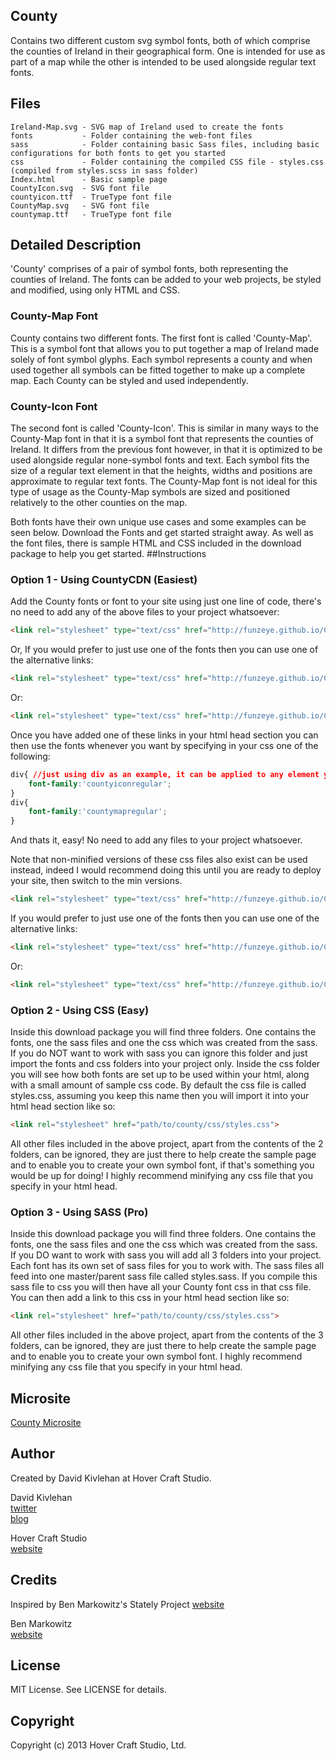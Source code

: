 ## County

Contains two different custom svg symbol fonts, both of which comprise the counties of Ireland in their geographical form. One is intended for use as part of a map while the other is intended to be used alongside regular text fonts.

## Files
    Ireland-Map.svg - SVG map of Ireland used to create the fonts
    fonts           - Folder containing the web-font files
    sass            - Folder containing basic Sass files, including basic configurations for both fonts to get you started
    css             - Folder containing the compiled CSS file - styles.css (compiled from styles.scss in sass folder)
    Index.html      - Basic sample page
    CountyIcon.svg  - SVG font file
    countyicon.ttf  - TrueType font file
    CountyMap.svg   - SVG font file
    countymap.ttf   - TrueType font file

## Detailed Description

'County' comprises of a pair of symbol fonts, both representing the counties of Ireland. The fonts can be added to your web projects, be styled and modified, using only HTML and CSS. 

### County-Map Font
County contains two different fonts. The first font is called 'County-Map'. This is a symbol font that allows you to put together a map of Ireland made solely of font symbol glyphs. Each symbol represents a county and when used together all symbols can be fitted together to make up a complete map. Each County can be styled and used independently.

### County-Icon Font
The second font is called 'County-Icon'. This is similar in many ways to the County-Map font in that it is a symbol font that represents the counties of Ireland. It differs from the previous font however, in that it is optimized to be used alongside regular none-symbol fonts and text. Each symbol fits the size of a regular text element in that the heights, widths and positions are approximate to regular text fonts. The County-Map font is not ideal for this type of usage as the County-Map symbols are sized and positioned relatively to the other counties on the map. 

Both fonts have their own unique use cases and some examples can be seen below. Download the Fonts and get started straight away. As well as the font files, there is sample HTML and CSS included in the download package to help you get started.
##Instructions

### Option 1 - Using CountyCDN (Easiest)
Add the County fonts or font to your site using just one line of code, there's no need to add any of the above files to your project whatsoever:
```html
<link rel="stylesheet" type="text/css" href="http://funzeye.github.io/County/CountyCDN/css/county-fonts.min.css">
```
Or,
If you would prefer to just use one of the fonts then you can use one of the alternative links:
```html
<link rel="stylesheet" type="text/css" href="http://funzeye.github.io/County/CountyCDN/css/county-map-font.min.css">
```
Or:
```html
<link rel="stylesheet" type="text/css" href="http://funzeye.github.io/County/CountyCDN/css/county-icon-font.min.css">
```

Once you have added one of these links in your html head section you can then use the fonts whenever you want by specifying in your css one of the following:
```css
div{ //just using div as an example, it can be applied to any element you wish
	font-family:'countyiconregular';
}
div{
	font-family:'countymapregular';
}
```
And thats it, easy! No need to add any files to your project whatsoever. 

Note that non-minified versions of these css files also exist can be used instead, indeed I would recommend doing this until you are ready to deploy your site, then switch to the min versions.
```html
<link rel="stylesheet" type="text/css" href="http://funzeye.github.io/County/CountyCDN/css/county-fonts.css">
```
If you would prefer to just use one of the fonts then you can use one of the alternative links:
```html
<link rel="stylesheet" type="text/css" href="http://funzeye.github.io/County/CountyCDN/css/county-map-font.css">
```
Or:
```html
<link rel="stylesheet" type="text/css" href="http://funzeye.github.io/County/CountyCDN/css/county-icon-font.css">
```

### Option 2 - Using CSS (Easy)

Inside this download package you will find three folders. One contains the fonts, one the sass files and one the css which was created from the sass. If you do NOT want to work with sass you can ignore this folder and just import the fonts and css folders into your project only. Inside the css folder you will see how both fonts are set up to be used within your html, along with a small amount of sample css code.
By default the css file is called styles.css, assuming you keep this name then you will import it into your html head section like so:
    
```html
<link rel="stylesheet" href="path/to/county/css/styles.css">
```
All other files included in the above project, apart from the contents of the 2 folders, can be ignored, they are just there to help create the sample page and to enable you to create your own symbol font, if that's something you would be up for doing!
I highly recommend minifying any css file that you specify in your html head.

### Option 3 - Using SASS (Pro)

Inside this download package you will find three folders. One contains the fonts, one the sass files and one the css which was created from the sass. If you DO want to work with sass you will add all 3 folders into your project. Each font has its own set of sass files for you to work with. The sass files all feed into one master/parent sass file called styles.sass. If you compile this sass file to css you will then have all your County font css in that css file. You can then add a link to this css in your html head section like so:
    
```html
<link rel="stylesheet" href="path/to/county/css/styles.css">
```
All other files included in the above project, apart from the contents of the 3 folders, can be ignored, they are just there to help create the sample page and to enable you to create your own symbol font.
I highly recommend minifying any css file that you specify in your html head.


## Microsite
[County Microsite](https://funzeye.github.com/County/)

## Author

Created by David Kivlehan at Hover Craft Studio. 

David Kivlehan   
[twitter](https://www.twitter.com/funzeye)  
[blog](https://hovercraft.ie/blog/)  

Hover Craft Studio  
[website](https://www.hovercraft.ie/) 

## Credits

Inspired by Ben Markowitz's Stately Project
[website](http://intridea.github.io/stately/)

Ben Markowitz   
[website](http://www.benmarkowitz.com)  

## License

MIT License. See LICENSE for details.

## Copyright

Copyright (c) 2013 Hover Craft Studio, Ltd.

